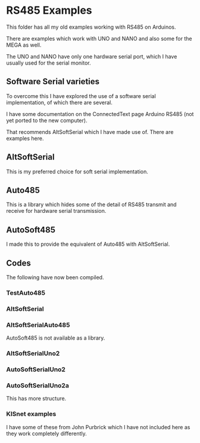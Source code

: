 # RS485 Examples

This folder has all my old examples working with RS485 on Arduinos.

There are examples which work with UNO and NANO and also some for the MEGA as well.

The UNO and NANO have only one hardware serial port, which I have usually used for the serial monitor.

## Software Serial varieties

To overcome this I have explored the use of a software serial implementation, of which there are several.

I have some documentation on the ConnectedText page Arduino RS485 (not yet ported to the new computer).

That recommends AltSoftSerial which I have made use of. There are examples here.

## AltSoftSerial

This is my preferred choice for soft serial implementation.

## Auto485

This is a library which hides some of the detail of RS485 transmit and receive for hardware serial transmission.

## AutoSoft485

I made this to provide the equivalent of Auto485 with AltSoftSerial.


## Codes

The following have now been compiled.

### TestAuto485

### AltSoftSerial

### AltSoftSerialAuto485

AutoSoft485 is not available as a library.

### AltSoftSerialUno2

### AutoSoftSerialUno2

### AutoSoftSerialUno2a

This has more structure.

### KISnet examples

I have some of these from John Purbrick which I have not included here as they work completely differently.
